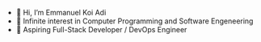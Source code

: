 - 👋 Hi, I’m Emmanuel Koi Adi
- 👀 Infinite interest in Computer Programming and Software Engeneering
- 🌱 Aspiring Full-Stack Developer / DevOps Engineer

<!---
adieddygit/adieddygit is a ✨ special ✨ repository because its `README.md` (this file) appears on your GitHub profile.
You can click the Preview link to take a look at your changes.
--->

